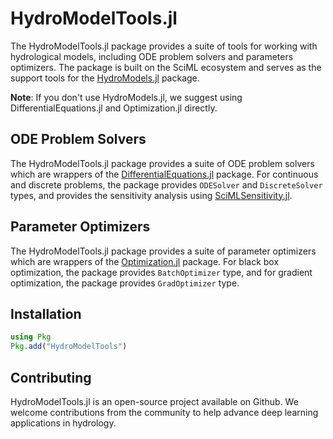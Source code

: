 # HydroModelTools.jl

The HydroModelTools.jl package provides a suite of tools for working with hydrological models, including ODE problem solvers and parameters optimizers. The package is built on the SciML ecosystem and serves as the support tools for the [HydroModels.jl](https://github.com/chooron/HydroModels.jl) package.

**Note**: If you don't use HydroModels.jl, we suggest using DifferentialEquations.jl and Optimization.jl directly.

## ODE Problem Solvers

The HydroModelTools.jl package provides a suite of ODE problem solvers which are wrappers of the [DifferentialEquations.jl](https://github.com/SciML/DifferentialEquations.jl) package. For continuous and discrete problems, the package provides `ODESolver` and `DiscreteSolver` types, and provides the sensitivity analysis using [SciMLSensitivity.jl](https://github.com/SciML/SciMLSensitivity.jl).

## Parameter Optimizers

The HydroModelTools.jl package provides a suite of parameter optimizers which are wrappers of the [Optimization.jl](https://github.com/JuliaOpt/Optimization.jl) package. For black box optimization, the package provides `BatchOptimizer` type, and for gradient optimization, the package provides `GradOptimizer` type.

## Installation

```julia
using Pkg
Pkg.add("HydroModelTools")
```

## Contributing

HydroModelTools.jl is an open-source project available on Github. We welcome contributions from the community to help advance deep learning applications in hydrology.